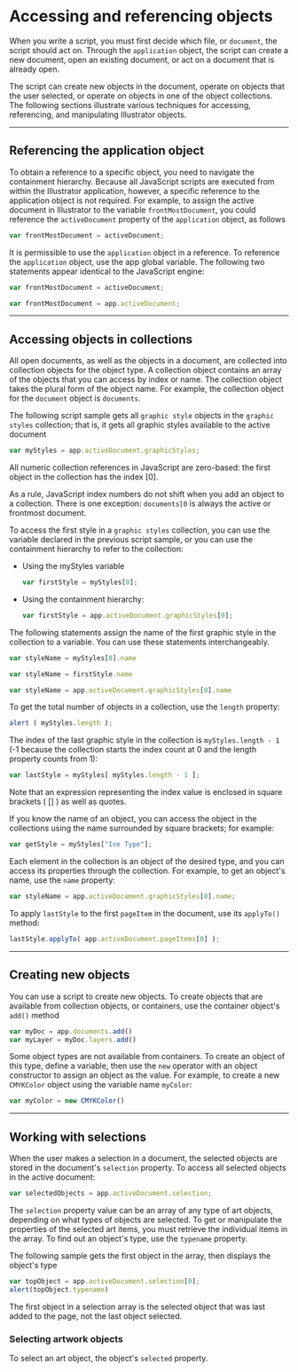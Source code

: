 # Accessing and referencing objects

When you write a script, you must first decide which file, or `document`, the script should act on. Through the `application` object, the script can create a new document, open an existing document, or act on a document that is already open.

The script can create new objects in the document, operate on objects that the user selected, or operate on objects in one of the object collections. The following sections illustrate various techniques for accessing, referencing, and manipulating Illustrator objects.

---

## Referencing the application object

To obtain a reference to a specific object, you need to navigate the containment hierarchy. Because all JavaScript scripts are executed from within the Illustrator application, however, a specific reference to the application object is not required. For example, to assign the active document in Illustrator to the variable `frontMostDocument`, you could reference the `activeDocument` property of the `application` object, as follows

```javascript
var frontMostDocument = activeDocument;
```

It is permissible to use the `application` object in a reference. To reference the `application` object, use the app global variable. The following two statements appear identical to the JavaScript engine:

```javascript
var frontMostDocument = activeDocument;

var frontMostDocument = app.activeDocument;
```

---

## Accessing objects in collections

All open documents, as well as the objects in a document, are collected into collection objects for the object type. A collection object contains an array of the objects that you can access by index or name. The collection object takes the plural form of the object name. For example, the collection object for the `document` object is `documents`.

The following script sample gets all `graphic style` objects in the `graphic styles` collection; that is, it gets all graphic styles available to the active document

```javascript
var myStyles = app.activeDocument.graphicStyles;
```

All numeric collection references in JavaScript are zero-based: the first object in the collection has the index [0].

As a rule, JavaScript index numbers do not shift when you add an object to a collection. There is one exception: `documents[0` is always the active or frontmost document.

To access the first style in a `graphic styles` collection, you can use the variable declared in the previous script sample, or you can use the containment hierarchy to refer to the collection:

- Using the myStyles variable
    ```javascript
    var firstStyle = myStyles[0];
    ```

- Using the containment hierarchy:
    ```javascript
    var firstStyle = app.activeDocument.graphicStyles[0];
    ```

The following statements assign the name of the first graphic style in the collection to a variable. You can use these statements interchangeably.

```javascript
var styleName = myStyles[0].name

var styleName = firstStyle.name

var styleName = app.activeDocument.graphicStyles[0].name
```

To get the total number of objects in a collection, use the `length` property:

```javascript
alert ( myStyles.length );
```

The index of the last graphic style in the collection is `myStyles.length - 1` (-1 because the collection starts the index count at 0 and the length property counts from 1):

```javascript
var lastStyle = myStyles[ myStyles.length - 1 ];
```

Note that an expression representing the index value is enclosed in square brackets ( [] ) as well as quotes.

If you know the name of an object, you can access the object in the collections using the name surrounded by square brackets; for example:

```javascript
var getStyle = myStyles["Ice Type"];
```

Each element in the collection is an object of the desired type, and you can access its properties through the collection. For example, to get an object's name, use the `name` property:

```javascript
var styleName = app.activeDocument.graphicStyles[0].name;
```

To apply `lastStyle` to the first `pageItem` in the document, use its `applyTo()` method:

```javascript
lastStyle.applyTo( app.activeDocument.pageItems[0] );
```

---

## Creating new objects

You can use a script to create new objects. To create objects that are available from collection objects, or containers, use the container object's `add()` method

```javascript
var myDoc = app.documents.add()
var myLayer = myDoc.layers.add()
```

Some object types are not available from containers. To create an object of this type, define a variable, then use the `new` operator with an object constructor to assign an object as the value. For example, to create a new `CMYKColor` object using the variable name `myColor`:

```javascript
var myColor = new CMYKColor()
```

---

## Working with selections

When the user makes a selection in a document, the selected objects are stored in the document's `selection` property. To access all selected objects in the active document:

```javascript
var selectedObjects = app.activeDocument.selection;
```

The `selection` property value can be an array of any type of art objects, depending on what types of objects are selected. To get or manipulate the properties of the selected art items, you must retrieve the individual items in the array. To find out an object's type, use the `typename` property.

The following sample gets the first object in the array, then displays the object's type

```javascript
var topObject = app.activeDocument.selection[0];
alert(topObject.typename)
```

The first object in a selection array is the selected object that was last added to the page, not the last object selected.

### Selecting artwork objects

To select an art object, the object's `selected` property.
